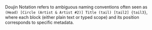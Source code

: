Doujin Notation refers to ambiguous naming conventions often seen as `(Head) [Circle (Artist & Artist #2)] Title (tail) [tail2] {tail3}`, where each block (either plain text or typed scope) and its position corresponds to specific metadata.